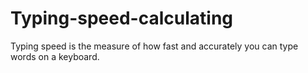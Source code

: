# Typing-speed-calculating
Typing speed is the measure of how fast and accurately you can type words on a keyboard.
